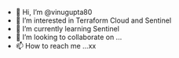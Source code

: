 - 👋 Hi, I’m @vinugupta80
- 👀 I’m interested in Terraform Cloud and Sentinel 
- 🌱 I’m currently learning Sentinel
- 💞️ I’m looking to collaborate on ...
- 📫 How to reach me ...xx

<!---
vinugupta80/vinugupta80 is a ✨ special ✨ repository because its `README.md` (this file) appears on your GitHub profile.
You can click the Preview link to take a look at your changes.
--->
